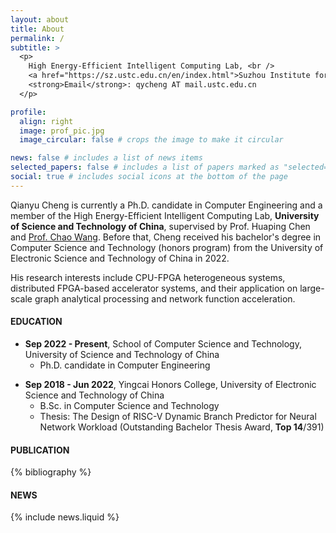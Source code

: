 ```yaml
---
layout: about
title: About
permalink: /
subtitle: >
  <p>
    High Energy-Efficient Intelligent Computing Lab, <br />
    <a href="https://sz.ustc.edu.cn/en/index.html">Suzhou Institute for Advanced Research</a>, <a href="https://en.ustc.edu.cn/">University of Science and Technology of China</a><br />
    <strong>Email</strong>: qycheng AT mail.ustc.edu.cn
  </p>

profile:
  align: right
  image: prof_pic.jpg
  image_circular: false # crops the image to make it circular

news: false # includes a list of news items
selected_papers: false # includes a list of papers marked as "selected={true}"
social: true # includes social icons at the bottom of the page
---
```



Qianyu Cheng is currently a Ph.D. candidate in Computer Engineering and a member of the High Energy-Efficient Intelligent Computing Lab, **University of Science and Technology of China**, supervised by Prof. Huaping Chen and [Prof. Chao Wang](http://staff.ustc.edu.cn/~cswang/). Before that, Cheng received his bachelor's degree in Computer Science and Technology (honors program) from the University of Electronic Science and Technology of China in 2022.


His research interests include CPU-FPGA heterogeneous systems, distributed FPGA-based accelerator systems, and their application on large-scale graph analytical processing and network function acceleration.


#### **EDUCATION**


<p></p>

- **Sep 2022 - Present**, School of Computer Science and Technology, University of Science and Technology of China
  - Ph.D. candidate in Computer Engineering

<p></p>

- **Sep 2018 - Jun 2022**, Yingcai Honors College, University of Electronic Science and Technology of China
  - B.Sc. in Computer Science and Technology
  - Thesis: The Design of RISC-V Dynamic Branch Predictor for Neural Network Workload (Outstanding Bachelor Thesis Award, **Top 14**/391)

<p></p>


#### **PUBLICATION**


<!-- _pages/publications.md -->
<div class="publications">

{% bibliography %}

</div>


#### **NEWS**


{% include news.liquid %}
